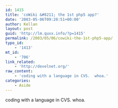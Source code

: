 ```yaml
---
id: 1415
title: 'coWiki &#8211; the 1st php5 app?'
date: '2003-05-06T09:20:51+00:00'
author: Kellan
layout: post
guid: 'http://lm.quxx.info/?p=1415'
permalink: /2003/05/06/cowiki-the-1st-php5-app/
typo_id:
    - '1413'
mt_id:
    - '706'
link_related:
    - 'http://develnet.org/'
raw_content:
    - 'coding with a language in CVS.  whoa.'
categories:
    - Aside
---
```


coding with a language in CVS. whoa.